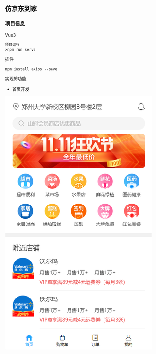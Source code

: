 ## 仿京东到家

### 项目信息

Vue3

```shell
项目运行
>npm run serve
```

插件

```shell
npm install axios --save
```

实现的功能

+ 首页开发

![](image/实现页面/首页.png)